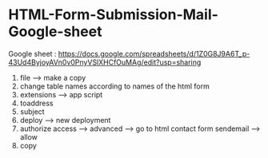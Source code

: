 # HTML-Form-Submission-Mail-Google-sheet

Google sheet : https://docs.google.com/spreadsheets/d/1Z0G8J9A6T_p-43Ud4ByjoyAVn0v0PnyVSlXHCfOuMAg/edit?usp=sharing

1. file --> make a copy
2. change table names according to names of the html form
3. extensions --> app script
4. toaddress
5. subject
6. deploy --> new deployment
7. authorize access --> advanced --> go to html contact form sendemail --> allow
8. copy

